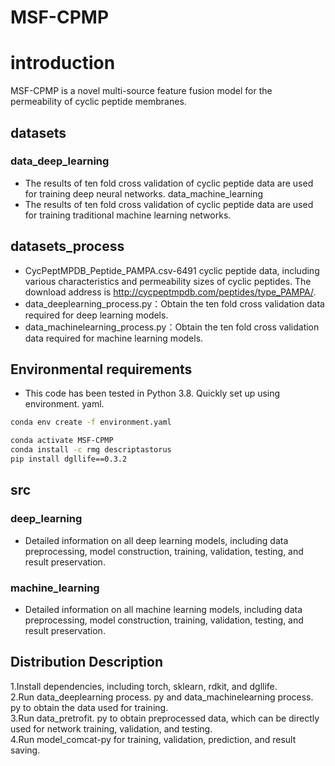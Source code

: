 # MSF-CPMP

# introduction

MSF-CPMP is a novel multi-source feature fusion model for the permeability of cyclic peptide membranes.   
## datasets

### data_deep_learning   
* The results of ten fold cross validation of cyclic peptide data are used for training deep neural networks.
data_machine_learning
* The results of ten fold cross validation of cyclic peptide data are used for training traditional machine learning networks.
## datasets_process

* CycPeptMPDB_Peptide_PAMPA.csv-6491 cyclic peptide data, including various characteristics and permeability sizes of cyclic peptides. The download address is http://cycpeptmpdb.com/peptides/type_PAMPA/.
* data_deeplearning_process.py：Obtain the ten fold cross validation data required for deep learning models.
* data_machinelearning_process.py：Obtain the ten fold cross validation data required for machine learning models.   
## Environmental requirements

* This code has been tested in Python 3.8. Quickly set up using environment. yaml.
```bash
conda env create -f environment.yaml
```
```bash
conda activate MSF-CPMP
conda install -c rmg descriptastorus
pip install dgllife==0.3.2
```
## src

### deep_learning

* Detailed information on all deep learning models, including data preprocessing, model construction, training, validation, testing, and result preservation.

### machine_learning

* Detailed information on all machine learning models, including data preprocessing, model construction, training, validation, testing, and result preservation.

## Distribution Description

1.Install dependencies, including torch, sklearn, rdkit, and dgllife.  
2.Run data_deeplearning process. py and data_machinelearning process. py to obtain the data used for training.  
3.Run data_pretrofit. py to obtain preprocessed data, which can be directly used for network training, validation, and testing.  
4.Run model_comcat-py for training, validation, prediction, and result saving.
